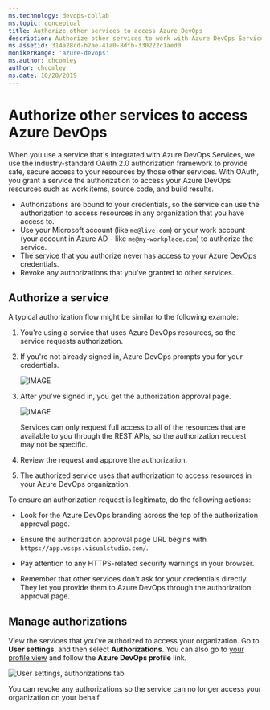 ```yaml
---
ms.technology: devops-collab
ms.topic: conceptual
title: Authorize other services to access Azure DevOps
description: Authorize other services to work with Azure DevOps Services
ms.assetid: 314a28cd-b2ae-41a0-8dfb-330222c1aed0
monikerRange: 'azure-devops'
ms.author: chcomley
author: chcomley
ms.date: 10/28/2019
---
```


# Authorize other services to access Azure DevOps

When you use a service that's integrated with Azure DevOps Services, we use the industry-standard OAuth 2.0 authorization framework to provide safe, secure access to your resources by those other services. With OAuth, you grant a service the authorization to access your Azure DevOps resources such as work items, source code, and build results.

* Authorizations are bound to your credentials, so the service can use the authorization to access resources in any organization that you have access to.
* Use your Microsoft account (like `me@live.com`) or your work account (your account in Azure AD - like `me@my-workplace.com`) to authorize the service.
* The service that you authorize never has access to your Azure DevOps credentials.
* Revoke any authorizations that you've granted to other services.

## Authorize a service

A typical authorization flow might be similar to the following example:

1.  You're using a service that uses Azure DevOps resources, so the service requests authorization.

2.  If you're not already signed in, Azure DevOps prompts you for your credentials.

    ![IMAGE](../../service-hooks/media/authorize/vso-sign-in.png)

3.  After you've signed in, you get the authorization approval page.

    ![IMAGE ](../../service-hooks/media/authorize/vso-authorize.png)

    Services can only request full access to all of the resources that are available to you through the REST APIs, so the authorization request may not be specific.

4.  Review the request and approve the authorization.

5.  The authorized service uses that authorization to access resources in your Azure DevOps organization.

To ensure an authorization request is legitimate, do the following actions:

* Look for the Azure DevOps branding across the top of the authorization approval page.

* Ensure the authorization approval page URL begins with `https://app.vssps.visualstudio.com/`.

* Pay attention to any HTTPS-related security warnings in your browser.

* Remember that other services don't ask for your credentials directly. They let you provide them to Azure DevOps through the authorization approval page.

## Manage authorizations

View the services that you've authorized to access your organization. Go to **User settings**, and then select **Authorizations**. You can also go to [your profile view](https://app.vssps.visualstudio.com/Profile/View)
and follow the **Azure DevOps profile** link.

![User settings, authorizations tab](media/user-settings-authorizations.png)

You can revoke any authorizations so the service can no longer access your organization on your behalf.
